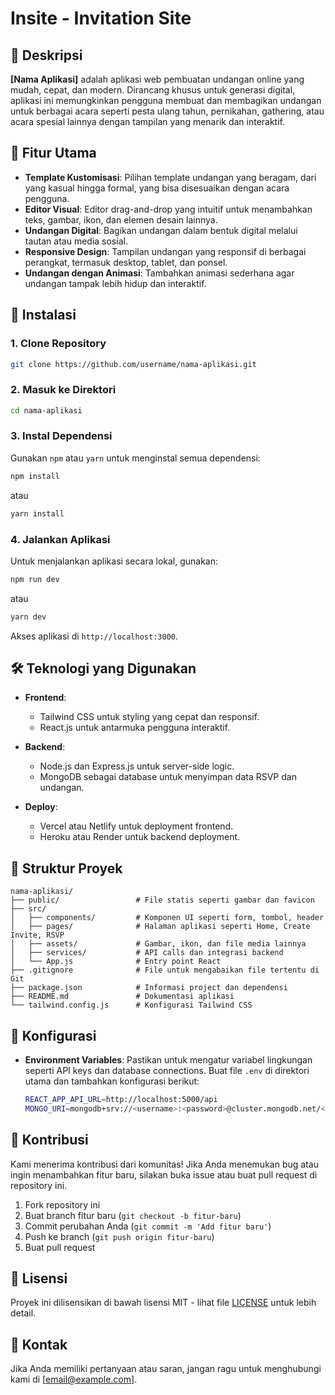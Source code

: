 
# **Insite - Invitation Site**


## 📜 **Deskripsi**
**[Nama Aplikasi]** adalah aplikasi web pembuatan undangan online yang mudah, cepat, dan modern. Dirancang khusus untuk generasi digital, aplikasi ini memungkinkan pengguna membuat dan membagikan undangan untuk berbagai acara seperti pesta ulang tahun, pernikahan, gathering, atau acara spesial lainnya dengan tampilan yang menarik dan interaktif.

## 🎉 **Fitur Utama**
- **Template Kustomisasi**: Pilihan template undangan yang beragam, dari yang kasual hingga formal, yang bisa disesuaikan dengan acara pengguna.
- **Editor Visual**: Editor drag-and-drop yang intuitif untuk menambahkan teks, gambar, ikon, dan elemen desain lainnya.
- **Undangan Digital**: Bagikan undangan dalam bentuk digital melalui tautan atau media sosial.
- **Responsive Design**: Tampilan undangan yang responsif di berbagai perangkat, termasuk desktop, tablet, dan ponsel.
- **Undangan dengan Animasi**: Tambahkan animasi sederhana agar undangan tampak lebih hidup dan interaktif.

## 🚀 **Instalasi**

### 1. **Clone Repository**
```bash
git clone https://github.com/username/nama-aplikasi.git
```

### 2. **Masuk ke Direktori**
```bash
cd nama-aplikasi
```

### 3. **Instal Dependensi**
Gunakan `npm` atau `yarn` untuk menginstal semua dependensi:
```bash
npm install
```
atau
```bash
yarn install
```

### 4. **Jalankan Aplikasi**
Untuk menjalankan aplikasi secara lokal, gunakan:
```bash
npm run dev
```
atau
```bash
yarn dev
```
Akses aplikasi di `http://localhost:3000`.

## 🛠 **Teknologi yang Digunakan**
- **Frontend**: 
  - Tailwind CSS untuk styling yang cepat dan responsif.
  - React.js untuk antarmuka pengguna interaktif.
  
- **Backend**: 
  - Node.js dan Express.js untuk server-side logic.
  - MongoDB sebagai database untuk menyimpan data RSVP dan undangan.

- **Deploy**: 
  - Vercel atau Netlify untuk deployment frontend.
  - Heroku atau Render untuk backend deployment.

## 📂 **Struktur Proyek**
```
nama-aplikasi/
├── public/                 # File statis seperti gambar dan favicon
├── src/
│   ├── components/         # Komponen UI seperti form, tombol, header
│   ├── pages/              # Halaman aplikasi seperti Home, Create Invite, RSVP
│   ├── assets/             # Gambar, ikon, dan file media lainnya
│   ├── services/           # API calls dan integrasi backend
│   └── App.js              # Entry point React
├── .gitignore              # File untuk mengabaikan file tertentu di Git
├── package.json            # Informasi project dan dependensi
├── README.md               # Dokumentasi aplikasi
└── tailwind.config.js      # Konfigurasi Tailwind CSS
```

## 🔧 **Konfigurasi**
- **Environment Variables**: Pastikan untuk mengatur variabel lingkungan seperti API keys dan database connections.
  Buat file `.env` di direktori utama dan tambahkan konfigurasi berikut:
  ```bash
  REACT_APP_API_URL=http://localhost:5000/api
  MONGO_URI=mongodb+srv://<username>:<password>@cluster.mongodb.net/<dbname>
  ```

## 🤝 **Kontribusi**
Kami menerima kontribusi dari komunitas! Jika Anda menemukan bug atau ingin menambahkan fitur baru, silakan buka issue atau buat pull request di repository ini.

1. Fork repository ini
2. Buat branch fitur baru (`git checkout -b fitur-baru`)
3. Commit perubahan Anda (`git commit -m 'Add fitur baru'`)
4. Push ke branch (`git push origin fitur-baru`)
5. Buat pull request

## 📝 **Lisensi**
Proyek ini dilisensikan di bawah lisensi MIT - lihat file [LICENSE](LICENSE) untuk lebih detail.

## 📧 **Kontak**
Jika Anda memiliki pertanyaan atau saran, jangan ragu untuk menghubungi kami di [email@example.com].
 
